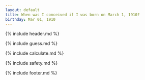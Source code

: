 ```yaml
---
layout: default
title: When was I conceived if I was born on March 1, 1910?
birthday: Mar 01, 1910
---
```


{% include header.md %}

{% include guess.md %}

{% include calculate.md %}

{% include safety.md %}

{% include footer.md %}



